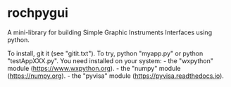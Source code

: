 # rochpygui

A mini-library for building Simple Graphic Instruments Interfaces using python.

To install, git it (see "gitit.txt").
To try, python "myapp.py" or python "testAppXXX.py".
You need installed on your system:
	- the "wxpython" module  (https://www.wxpython.org).
	- the "numpy" module (https://numpy.org).
	- the "pyvisa" module (https://pyvisa.readthedocs.io).
